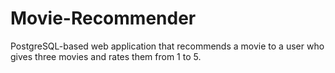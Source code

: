 # Movie-Recommender
PostgreSQL-based web application that recommends a movie to a user who gives three movies and rates them from 1 to 5.
